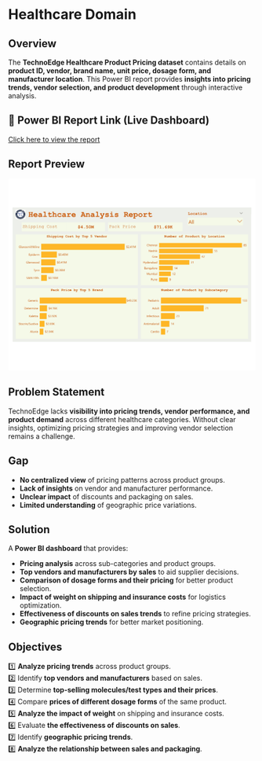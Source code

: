 # Healthcare Domain

## Overview  
The **TechnoEdge Healthcare Product Pricing dataset** contains details on **product ID, vendor, brand name, unit price, dosage form, and manufacturer location**. This Power BI report provides **insights into pricing trends, vendor selection, and product development** through interactive analysis.  

## 🔗 Power BI Report Link (Live Dashboard)  
[Click here to view the report](https://app.powerbi.com/view?r=eyJrIjoiMWJkNGJlYzAtMDFjNy00YjdmLWFiYTYtZmE3N2Q1MGQyNTdjIiwidCI6ImM2ZTU0OWIzLTVmNDUtNDAzMi1hYWU5LWQ0MjQ0ZGM1YjJjNCJ9)

## Report Preview  
![Dashboard](Images/Dashboard.jpg)  

## Problem Statement  
TechnoEdge lacks **visibility into pricing trends, vendor performance, and product demand** across different healthcare categories. Without clear insights, optimizing pricing strategies and improving vendor selection remains a challenge.  

## Gap  
- **No centralized view** of pricing patterns across product groups.  
- **Lack of insights** on vendor and manufacturer performance.  
- **Unclear impact** of discounts and packaging on sales.  
- **Limited understanding** of geographic price variations.  

## Solution  
A **Power BI dashboard** that provides:  
- **Pricing analysis** across sub-categories and product groups.  
- **Top vendors and manufacturers by sales** to aid supplier decisions.  
- **Comparison of dosage forms and their pricing** for better product selection.  
- **Impact of weight on shipping and insurance costs** for logistics optimization.  
- **Effectiveness of discounts on sales trends** to refine pricing strategies.  
- **Geographic pricing trends** for better market positioning.  

## Objectives  
1️⃣ **Analyze pricing trends** across product groups.  
2️⃣ Identify **top vendors and manufacturers** based on sales.  
3️⃣ Determine **top-selling molecules/test types and their prices**.  
4️⃣ Compare **prices of different dosage forms** of the same product.  
5️⃣ **Analyze the impact of weight** on shipping and insurance costs.  
6️⃣ Evaluate **the effectiveness of discounts on sales**.  
7️⃣ Identify **geographic pricing trends**.  
8️⃣ **Analyze the relationship between sales and packaging**.  
